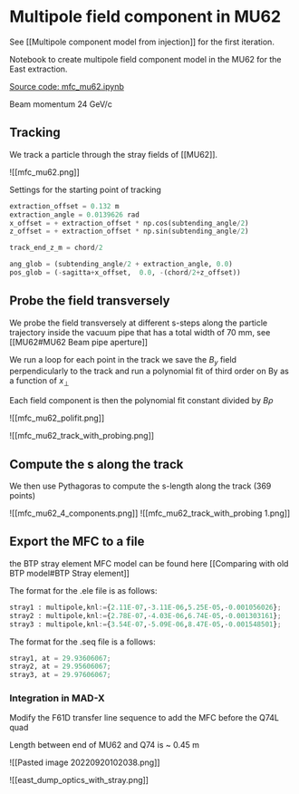 # Multipole field component in MU62
See [[Multipole component model from injection]] for the first iteration.

Notebook to create multipole field component model in the MU62 for the East extraction.

[Source code: mfc_mu62.ipynb](https://gitlab.cern.ch/eljohnso/acc-models-tls-eliott-fork/-/blob/EliottBranch/ps_extraction/east-fast-extraction/mfc_mu62.ipynb)

Beam momentum 24 GeV/c

## Tracking
We track a particle through the stray fields of [[MU62]].

![[mfc_mu62.png]]

Settings for the starting point of tracking

```python
extraction_offset = 0.132 m
extraction_angle = 0.0139626 rad
x_offset = + extraction_offset * np.cos(subtending_angle/2)
z_offset = + extraction_offset * np.sin(subtending_angle/2)

track_end_z_m = chord/2 

ang_glob = (subtending_angle/2 + extraction_angle, 0.0)
pos_glob = (-sagitta+x_offset,  0.0, -(chord/2+z_offset))
```

## Probe the field transversely

We probe the field transversely at different s-steps along the particle trajectory inside the vacuum pipe that has a total width of 70 mm, see [[MU62#MU62 Beam pipe aperture]]

We run a loop for each point in the track we save the $B_{y}$ field perpendicularly to the track  and run a polynomial fit of third order on By as a function of $x_{\perp}$

Each field component is then the polynomial fit constant divided by $B\rho$

![[mfc_mu62_polifit.png]]

![[mfc_mu62_track_with_probing.png]]

## Compute the s along the track

We then use Pythagoras to compute the s-length along the track (369 points)

![[mfc_mu62_4_components.png]]
![[mfc_mu62_track_with_probing 1.png]]

## Export the MFC to a file

the BTP stray element MFC model can be found here [[Comparing with old BTP model#BTP Stray element]]

The format for the .ele file is as follows:
``` python
stray1 : multipole,knl:={2.11E-07,-3.11E-06,5.25E-05,-0.001056026};
stray2 : multipole,knl:={2.78E-07,-4.03E-06,6.74E-05,-0.001303161};
stray3 : multipole,knl:={3.54E-07,-5.09E-06,8.47E-05,-0.001548501};
```

The format for the .seq file is a follows:

``` python
stray1, at = 29.93606067;
stray2, at = 29.95606067;
stray3, at = 29.97606067;
```

### Integration in MAD-X

Modify the F61D transfer line sequence to add the MFC before the Q74L quad

Length between end of MU62 and Q74 is ~ 0.45 m

![[Pasted image 20220920102038.png]]

![[east_dump_optics_with_stray.png]]